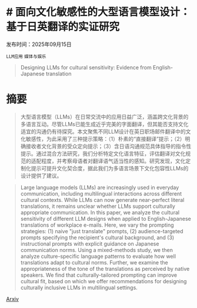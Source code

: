 # # 面向文化敏感性的大型语言模型设计：基于日英翻译的实证研究

发布时间：2025年09月15日

`LLM应用` `媒体与娱乐`

> Designing LLMs for cultural sensitivity: Evidence from English-Japanese translation

# 摘要

> 大型语言模型（LLMs）在日常交流中的应用日益广泛，涵盖跨文化背景的多语言互动。尽管LLMs已能生成近乎完美的字面翻译，但其能否支持文化适宜的沟通仍有待探究。本文聚焦不同LLM设计在英日职场邮件翻译中的文化敏感性，为此采用了三种提示策略：（1）朴素的“直接翻译”提示；（2）明确接收者文化背景的受众定向提示；（3）含日语沟通规范具体指导的指令性提示。通过混合方法研究，我们分析特定文化语言特征，评估翻译对文化规范的适配程度，并考察母语者对翻译语气适当性的感知。研究发现，文化定制化提示可提升文化契合度，据此我们为多语言场景下文化包容性LLMs的设计提供了建议。

> Large language models (LLMs) are increasingly used in everyday communication, including multilingual interactions across different cultural contexts. While LLMs can now generate near-perfect literal translations, it remains unclear whether LLMs support culturally appropriate communication. In this paper, we analyze the cultural sensitivity of different LLM designs when applied to English-Japanese translations of workplace e-mails. Here, we vary the prompting strategies: (1) naive "just translate" prompts, (2) audience-targeted prompts specifying the recipient's cultural background, and (3) instructional prompts with explicit guidance on Japanese communication norms. Using a mixed-methods study, we then analyze culture-specific language patterns to evaluate how well translations adapt to cultural norms. Further, we examine the appropriateness of the tone of the translations as perceived by native speakers. We find that culturally-tailored prompting can improve cultural fit, based on which we offer recommendations for designing culturally inclusive LLMs in multilingual settings.

[Arxiv](https://arxiv.org/abs/2509.11921)